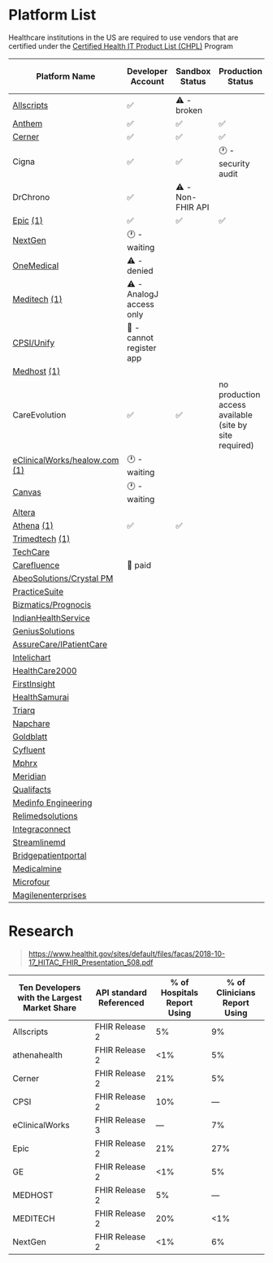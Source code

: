 # Platform List

Healthcare institutions in the US are required to use vendors that are certified under the [Certified Health IT Product List (CHPL)](https://chpl.healthit.gov/#/search) Program 

| Platform Name                                                                                                                                                           | Developer Account                     | Sandbox Status           | Production Status                                      | Network Locations Status | 
|-------------------------------------------------------------------------------------------------------------------------------------------------------------------------|---------------------------------------|--------------------------|--------------------------------------------------------|--------------------------|
| [Allscripts](https://open.allscripts.com/fhirendpoints)                                                                                                                 | :white_check_mark:                    | :warning: - broken       |                                                        |                          |
| [Anthem](https://patient360.anthem.com/P360Member/fhir/endpoints)                                                                                                       | :white_check_mark:                    | :white_check_mark:       | :white_check_mark:                                     |                          |
| [Cerner](https://github.com/cerner/ignite-endpoints/blob/main/millennium_patient_r4_endpoints.json)                                                                     | :white_check_mark:                    | :white_check_mark:       | :white_check_mark:                                     |                          |
| Cigna                                                                                                                                                                   | :white_check_mark:                    | :white_check_mark:       | :clock1: - security audit                              |                          |
| DrChrono                                                                                                                                                                | :white_check_mark:                    | :warning: - Non-FHIR API |                                                        |                          |
| [Epic](https://open.epic.com/MyApps/Endpoints) [(1)](https://www.mychart.com/LoginSignup)                                                                               | :white_check_mark:                    | :white_check_mark:       | :white_check_mark:                                     |                          |
| [NextGen](https://www.nextgen.com/api/practice-search)                                                                                                                  | :clock1: - waiting                    |                          |                                                        |                          |
| [OneMedical](https://apidocs.onemedical.io/fhir/overview/)                                                                                                              | :warning: - denied                    |                          |                                                        |                          |
| [Meditech](https://fhir.meditech.com/explorer/endpoints) [(1)](https://home.meditech.com/en/d/restapiresources/pages/apidoc.htm)                                        | :warning: - AnalogJ access only       |                          |                                                        |                          |
| [CPSI/Unify](https://unify-developer.chbase.com/?page=FHIRAPI)                                                                                                          | :no_entry_sign: - cannot register app |                          |                                                        |                          |
| [Medhost](https://api.mhdi10xasayd.com/medhost-developer-composition/v1/fhir-base-urls.json) [(1)](https://yourcareinteract.medhost.com/documentation)                  |                                       |                          |                                                        |                          | 
| CareEvolution                                                                                                                                                           | :white_check_mark:                    | :white_check_mark:       | no production access available (site by site required) |                          | 
| [eClinicalWorks/healow.com](https://www.eclinicalworks.com/products-services/interoperability/provider-centric-apps/) [(1)](https://fhir.eclinicalworks.com/ecwopendev) | :clock1: - waiting                    |                          |                                                        |                          |
| [Canvas](https://docs.canvasmedical.com/reference/service-base-urls)                                                                                                    | :clock1: - waiting                    |                          |                                                        |                          |
| [Altera](https://open.allscripts.com/fhirendpoints)                                                                                                                     |                                       |                          |                                                        |                          |
| [Athena](https://docs.athenahealth.com/api/base-fhir-urls) [(1)](https://mydata.athenahealth.com/home)                                                                  | :white_check_mark:                    | :white_check_mark:                          |                                                        |                          |
| [Trimedtech](https://www.trimedtech.com/Documentation/FHIRAPI/FHIRAPI.html) [(1)](https://www.trimedtech.com/Documentation/FHIRAPI/V8FHIRAPI.html)                      |                                       |                          |                                                        |                          |
| [TechCare](https://devportal.techcareehr.com/Serviceurls)                                                                                                               |                                       |                          |                                                        |                          |
| [Carefluence](https://carefluence.com/carefluence-fhir-endpoints/)                                                                                                      | :no_entry_sign: paid                  |                          |                                                        |                          |
| [AbeoSolutions/Crystal PM](https://www.crystalpm.com/FHIRServiceURLs.csv)                                                                                               |                                       |                          |                                                        |                          |
| [PracticeSuite](https://academy.practicesuite.com/fhir-server-links/)                                                                                                   |                                       |                          |                                                        |                          |
| [Bizmatics/Prognocis](https://prognocis.com/fhir/index.html)                                                                                                            |                                       |                          |                                                        |                          |
| [IndianHealthService](https://www.ihs.gov/cis/)                                                                                                                         |                                       |                          |                                                        |                          |
| [GeniusSolutions](https://gsehrwebapi.geniussolutions.com/Help/html/ServiceUrl.html)                                                                                    |                                       |                          |                                                        |                          |
| [AssureCare/IPatientCare](https://ipatientcare.com/onc-acb-certified-2015-edition/)                                                                                     |                                       |                          |                                                        |                          |
| [Intelichart](https://fhirtest.intelichart.com/Help/BaseUrl)                                                                                                            |                                       |                          |                                                        |                          |
| [HealthCare2000](https://www.provider.care/FHIR/MDVitaFHIRUrls.csv)                                                                                                     |                                       |                          |                                                        |                          |
| [FirstInsight](https://www.first-insight.com/maximeyes_fhir_base_url_endpoints/)                                                                                        |                                       |                          |                                                        |                          |
| [HealthSamurai](https://cmpl.aidbox.app/smart)                                                                                                                          |                                       |                          |                                                        |                          |
| [Triarq](https://fhir.myqone.com/Endpoints)                                                                                                                             |                                       |                          |                                                        |                          |
| [Napchare](https://devportal.techcareehr.com/Serviceurls)                                                                                                               |                                       |                          |                                                        |                          |
| [Goldblatt](https://www.goldblattsystems.com/apis)                                                                                                                      |                                       |                          |                                                        |                          |
| [Cyfluent](https://app.swaggerhub.com/apis-docs/Cyfluent/ProviderPortalApi/3.3#/FHIR/fhir)                                                                              |                                       |                          |                                                        |                          |
| [Mphrx](https://www.mphrx.com/fhir-service-base-url-directory/)                                                                                                         |                                       |                          |                                                        |                          |
| [Meridian](https://api-datamanager.carecloud.com:8081/fhirurl)                                                                                                          |                                       |                          |                                                        |                          |
| [Qualifacts](https://qualifacts.com/api-documentation/)                                                                                                                 |                                       |                          |                                                        |                          |
| [Medinfo Engineering](https://docs.webchartnow.com/resources/system-specifications/fhir-application-programming-interface-api/endpoints/)                               |                                       |                          |                                                        |                          |
| [Relimedsolutions](https://help.relimedsolutions.com/fhir/fhir-service-urls.csv)                                                                                        |                                       |                          |                                                        |                          |
| [Integraconnect](https://www.integraconnect.com/certifications/)                                                                                                        |                                       |                          |                                                        |                          |
| [Streamlinemd](https://patientportal.streamlinemd.com/FHIRReg/Practice%20Service%20based%20URL%20List.csv)                                                              |                                       |                          |                                                        |                          |
| [Bridgepatientportal](https://bridgepatientportal.docs.apiary.io/#/introduction/fhir-bridge-patient-portal/fhir-endpoints)                                              |                                       |                          |                                                        |                          |
| [Medicalmine](https://www.charmhealth.com/resources/fhir/index.html#api-endpoints)                                                                                      |                                       |                          |                                                        |                          |
| [Microfour](https://oauth.patientwebportal.com/Fhir/Documentation#serviceBaseUrls)                                                                                      |                                       |                          |                                                        |                          |
| [Magilenenterprises](https://www.qsmartcare.com/api-documentation.html)                                                                                                 |                                       |                          |                                                        |                          |

# Research

> https://www.healthit.gov/sites/default/files/facas/2018-10-17_HITAC_FHIR_Presentation_508.pdf

| Ten Developers with the Largest Market Share | API standard Referenced | % of Hospitals Report Using | % of Clinicians Report Using |
| --- |-------------------------| --- | --- |
| Allscripts | FHIR Release 2          | 5% | 9% |
| athenahealth | FHIR Release 2          | <1% | 5% |
| Cerner | FHIR Release 2          | 21% | 5% |
| CPSI | FHIR Release 2          | 10% | — |
| eClinicalWorks | FHIR Release 3          | — | 7% |
| Epic | FHIR Release 2 | 21% | 27% |
| GE | FHIR Release 2 | <1% | 5% |
| MEDHOST | FHIR Release 2 | 5% | — |
| MEDITECH | FHIR Release 2 | 20% | <1% |
| NextGen | FHIR Release 2 | <1% | 6% |

